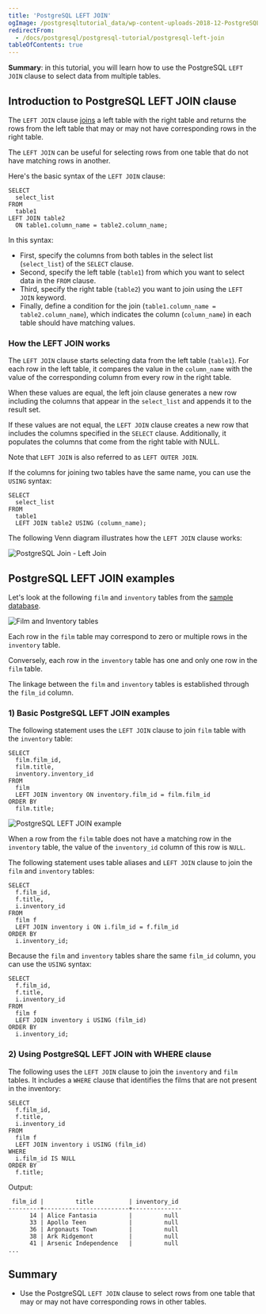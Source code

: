 ```yaml
---
title: 'PostgreSQL LEFT JOIN'
ogImage: /postgresqltutorial_data/wp-content-uploads-2018-12-PostgreSQL-Join-Left-Join.png
redirectFrom:
  - /docs/postgresql/postgresql-tutorial/postgresql-left-join
tableOfContents: true
---
```


**Summary**: in this tutorial, you will learn how to use the PostgreSQL `LEFT JOIN` clause to select data from multiple tables.

## Introduction to PostgreSQL LEFT JOIN clause

The `LEFT JOIN` clause [joins](/docs/postgresql/postgresql-joins) a left table with the right table and returns the rows from the left table that may or may not have corresponding rows in the right table.

The `LEFT JOIN` can be useful for selecting rows from one table that do not have matching rows in another.

Here's the basic syntax of the `LEFT JOIN` clause:

```
SELECT
  select_list
FROM
  table1
LEFT JOIN table2
  ON table1.column_name = table2.column_name;
```

In this syntax:

- First, specify the columns from both tables in the select list (`select_list`) of the `SELECT` clause.
- Second, specify the left table (`table1`) from which you want to select data in the `FROM` clause.
- Third, specify the right table (`table2`) you want to join using the `LEFT JOIN` keyword.
- Finally, define a condition for the join (`table1.column_name = table2.column_name`), which indicates the column (`column_name`) in each table should have matching values.

### How the LEFT JOIN works

The `LEFT JOIN` clause starts selecting data from the left table (`table1`). For each row in the left table, it compares the value in the `column_name` with the value of the corresponding column from every row in the right table.

When these values are equal, the left join clause generates a new row including the columns that appear in the `select_list` and appends it to the result set.

If these values are not equal, the `LEFT JOIN` clause creates a new row that includes the columns specified in the `SELECT` clause. Additionally, it populates the columns that come from the right table with NULL.

Note that `LEFT JOIN` is also referred to as `LEFT OUTER JOIN`.

If the columns for joining two tables have the same name, you can use the `USING` syntax:

```
SELECT
  select_list
FROM
  table1
  LEFT JOIN table2 USING (column_name);
```

The following Venn diagram illustrates how the `LEFT JOIN` clause works:

![PostgreSQL Join - Left Join](/postgresqltutorial_data/wp-content-uploads-2018-12-PostgreSQL-Join-Left-Join.png)

## PostgreSQL LEFT JOIN examples

Let's look at the following `film` and `inventory` tables from the [sample database](https://www.postgresqltutorial.com/postgresql-getting-started/postgresql-sample-database/).

![Film and Inventory tables](/postgresqltutorial_data/wp-content-uploads-2013-05-film-and-inventory-tables.png)

Each row in the `film` table may correspond to zero or multiple rows in the `inventory` table.

Conversely, each row in the `inventory` table has one and only one row in the `film` table.

The linkage between the `film` and `inventory` tables is established through the `film_id` column.

### 1) Basic PostgreSQL LEFT JOIN examples

The following statement uses the `LEFT JOIN` clause to join `film` table with the `inventory` table:

```
SELECT
  film.film_id,
  film.title,
  inventory.inventory_id
FROM
  film
  LEFT JOIN inventory ON inventory.film_id = film.film_id
ORDER BY
  film.title;
```

![PostgreSQL LEFT JOIN example](/postgresqltutorial_data/wp-content-uploads-2020-07-PostgreSQL-LEFT-JOIN-join-two-tables-example.png)

When a row from the `film` table does not have a matching row in the `inventory` table, the value of the `inventory_id` column of this row is `NULL`.

The following statement uses table aliases and `LEFT JOIN` clause to join the `film` and `inventory` tables:

```
SELECT
  f.film_id,
  f.title,
  i.inventory_id
FROM
  film f
  LEFT JOIN inventory i ON i.film_id = f.film_id
ORDER BY
  i.inventory_id;
```

Because the `film` and `inventory` tables share the same `film_id` column, you can use the `USING` syntax:

```
SELECT
  f.film_id,
  f.title,
  i.inventory_id
FROM
  film f
  LEFT JOIN inventory i USING (film_id)
ORDER BY
  i.inventory_id;
```

### 2) Using PostgreSQL LEFT JOIN with WHERE clause

The following uses the `LEFT JOIN` clause to join the `inventory` and `film` tables. It includes a `WHERE` clause that identifies the films that are not present in the inventory:

```
SELECT
  f.film_id,
  f.title,
  i.inventory_id
FROM
  film f
  LEFT JOIN inventory i USING (film_id)
WHERE
  i.film_id IS NULL
ORDER BY
  f.title;
```

Output:

```
 film_id |         title          | inventory_id
---------+------------------------+--------------
      14 | Alice Fantasia         |         null
      33 | Apollo Teen            |         null
      36 | Argonauts Town         |         null
      38 | Ark Ridgemont          |         null
      41 | Arsenic Independence   |         null
...
```

## Summary

- Use the PostgreSQL `LEFT JOIN` clause to select rows from one table that may or may not have corresponding rows in other tables.
